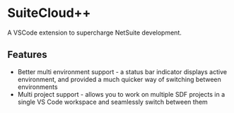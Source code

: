 # SuiteCloud++

A VSCode extension to supercharge NetSuite development.

## Features

- Better multi environment support - a status bar indicator displays active environment, and provided a much quicker way of switching between environments
- Multi project support - allows you to work on multiple SDF projects in a single VS Code workspace and seamlessly switch between them


